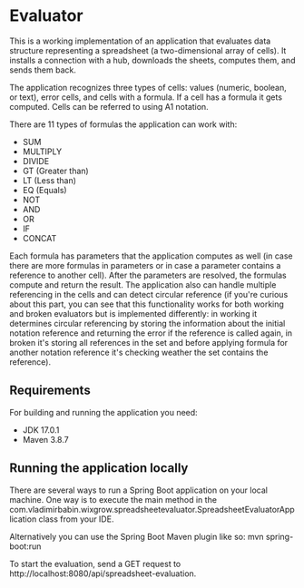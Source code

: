# Evaluator

This is a working implementation of an application that evaluates data structure representing a spreadsheet (a two-dimensional array of cells). It installs a connection with a hub, downloads the sheets, computes them, and sends them back.

The application recognizes three types of cells: values (numeric, boolean, or text), error cells, and cells with a formula. If a cell has a formula it gets computed. Cells can be referred to using A1 notation.

There are 11 types of formulas the application can work with:

- SUM
- MULTIPLY
- DIVIDE
- GT (Greater than)
- LT (Less than)
- EQ (Equals)
- NOT
- AND
- OR
- IF
- CONCAT

Each formula has parameters that the application computes as well (in case there are more formulas in parameters or in 
case a parameter contains a reference to another cell). After the parameters are resolved, the formulas compute and
return the result. The application also can handle multiple referencing in the cells and can detect circular reference
(if you're curious about this part, you can see that this functionality works for both working and broken evaluators
but is implemented differently: in working it determines circular referencing by storing the information about the 
initial notation reference and returning the error if the reference is called again, in broken it's storing all 
references in the set and before applying formula for another notation reference it's checking weather the set
contains the reference).

## Requirements
For building and running the application you need:
- JDK 17.0.1
- Maven 3.8.7

## Running the application locally
There are several ways to run a Spring Boot application on your local machine. One way is to execute the main method in 
the com.vladimirbabin.wixgrow.spreadsheetevaluator.SpreadsheetEvaluatorApplication class from your IDE.

Alternatively you can use the Spring Boot Maven plugin like so:
mvn spring-boot:run

To start the evaluation, send a GET request to http://localhost:8080/api/spreadsheet-evaluation.
